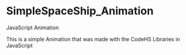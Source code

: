 # SimpleSpaceShip_Animation
JavaScript Animation

This is a simple Animation that was made with the CodeHS Libraries in JavaScript
